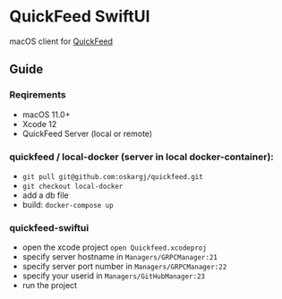 # QuickFeed SwiftUI

macOS client for [QuickFeed](https://github.com/autograde/quickfeed)


## Guide
### Reqirements
* macOS 11.0+
* Xcode 12
* QuickFeed Server (local or remote)

### quickfeed / local-docker (server in local docker-container):
* `git pull git@github.com:oskargj/quickfeed.git`
* `git checkout local-docker`
* add a db file
* build: `docker-compose up`

### quickfeed-swiftui
* open the xcode project
`open Quickfeed.xcodeproj`
* specify server hostname in `Managers/GRPCManager:21`
* specify server port number in `Managers/GRPCManager:22`
* specify your userid in `Managers/GitHubManager:23`
* run the project
